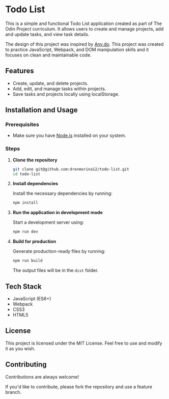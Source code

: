 
# Todo List

This is a simple and functional Todo List application created as part of The Odin Project curriculum. It allows users to create and manage projects, add and update tasks, and view task details. 

The design of this project was inspired by [Any.do](https://www.any.do/). This project was created to practice JavaScript, Webpack, and DOM manipulation skills and it focuses on clean and maintainable code.


## Features

- Create, update, and delete projects.
- Add, edit, and manage tasks within projects.
- Save tasks and projects locally using localStorage.

## Installation and Usage

### Prerequisites

- Make sure you have [Node.js](https://nodejs.org/) installed on your system.

### Steps

1. **Clone the repository**

   ```bash
   git clone git@github.com:drenmorina12/todo-list.git
   cd todo-list
   ```

2. **Install dependencies**

   Install the necessary dependencies by running:

   ```bash
   npm install
   ```

3. **Run the application in development mode**

   Start a development server using:

   ```bash
   npm run dev
   ```

4. **Build for production**

   Generate production-ready files by running:

   ```bash
   npm run build
   ```

   The output files will be in the `dist` folder.
## Tech Stack

- JavaScript (ES6+)
- Webpack
- CSS3
- HTML5



## License

This project is licensed under the MIT License. Feel free to use and modify it as you wish.


## Contributing

Contributions are always welcome!

If you'd like to contribute, please fork the repository and use a feature branch.

